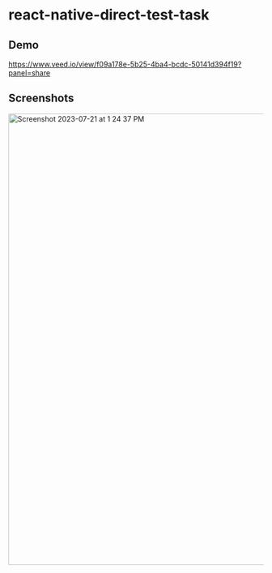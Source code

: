 # react-native-direct-test-task

## Demo

https://www.veed.io/view/f09a178e-5b25-4ba4-bcdc-50141d394f19?panel=share

## Screenshots

<img width="891" alt="Screenshot 2023-07-21 at 1 24 37 PM" src="https://github.com/muhammadashfaq/react-native-direct-test-task/assets/48868012/666a94a6-86d7-4f0e-8d6f-91da12b18f4d">



